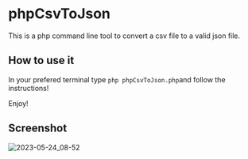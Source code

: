 # phpCsvToJson

This is a php command line tool to convert a csv file to a valid json file.

## How to use it

In your prefered terminal type `php phpCsvToJson.php`and follow the instructions!

Enjoy!

## Screenshot

![2023-05-24_08-52](https://github.com/leandroqa/phpCsvToJson/assets/24318272/95fceb70-5596-41d1-8f89-173a78c7b130)
